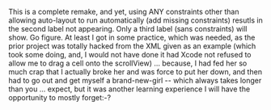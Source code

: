 This is a complete remake, and yet, using ANY constraints other than allowing auto-layout to run 
automatically (add missing constraints) resutls in the second label not appearing. Only a third 
label (sans constraints) will show. Go figure. At least I got in some practice, which was needed, 
as the prior project was totally hacked from the XML given as an example (which took some doing, 
and, I would not have done it had Xcode not refused to allow me to drag a cell onto the scrollView)
... because, I had fed her so much crap that I actually broke her and was force to put her down, 
and then had to go out and get myself a brand-new-girl -- which always takes longer than you ... 
expect, but it was another learning experience I will have the opportunity to mostly forget:-? 
